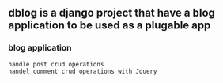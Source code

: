 
## dblog is a django project that have a blog application to be used as a plugable app

### blog application
    handle post crud operations
    handel comment crud operations with Jquery 
